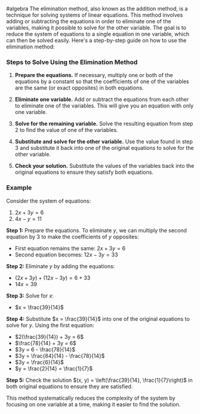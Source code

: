 #algebra
The elimination method, also known as the addition method, is a technique for solving systems of linear equations. This method involves adding or subtracting the equations in order to eliminate one of the variables, making it possible to solve for the other variable. The goal is to reduce the system of equations to a single equation in one variable, which can then be solved easily. Here's a step-by-step guide on how to use the elimination method:

### Steps to Solve Using the Elimination Method

1. **Prepare the equations.** If necessary, multiply one or both of the equations by a constant so that the coefficients of one of the variables are the same (or exact opposites) in both equations.

2. **Eliminate one variable.** Add or subtract the equations from each other to eliminate one of the variables. This will give you an equation with only one variable.

3. **Solve for the remaining variable.** Solve the resulting equation from step 2 to find the value of one of the variables.

4. **Substitute and solve for the other variable.** Use the value found in step 3 and substitute it back into one of the original equations to solve for the other variable.

5. **Check your solution.** Substitute the values of the variables back into the original equations to ensure they satisfy both equations.

### Example

Consider the system of equations:
1. $2x + 3y = 6$
2. $4x - y = 11$

**Step 1:** Prepare the equations. To eliminate $y$, we can multiply the second equation by 3 to make the coefficients of $y$ opposites:
- First equation remains the same: $2x + 3y = 6$
- Second equation becomes: $12x - 3y = 33$

**Step 2:** Eliminate $y$ by adding the equations:
- $(2x + 3y) + (12x - 3y) = 6 + 33$
- $14x = 39$

**Step 3:** Solve for $x$:
- $x = \frac{39}{14}$

**Step 4:** Substitute $x = \frac{39}{14}$ into one of the original equations to solve for $y$. Using the first equation:
- $2(\frac{39}{14}) + 3y = 6$
- $\frac{78}{14} + 3y = 6$
- $3y = 6 - \frac{78}{14}$
- $3y = \frac{84}{14} - \frac{78}{14}$
- $3y = \frac{6}{14}$
- $y = \frac{2}{14} = \frac{1}{7}$

**Step 5:** Check the solution $(x, y) = \left(\frac{39}{14}, \frac{1}{7}\right)$ in both original equations to ensure they are satisfied.

This method systematically reduces the complexity of the system by focusing on one variable at a time, making it easier to find the solution. 